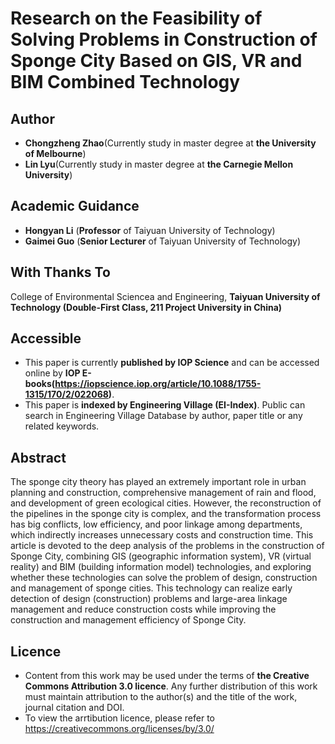 # Research on the Feasibility of Solving Problems in Construction of Sponge City Based on GIS, VR and BIM Combined Technology
## Author
- **Chongzheng Zhao**(Currently study in master degree at **the University of Melbourne**)
- **Lin Lyu**(Currently study in master degree at **the Carnegie Mellon University**)
## Academic Guidance
- **Hongyan Li** (**Professor** of Taiyuan University of Technology)
- **Gaimei Guo** (**Senior Lecturer** of Taiyuan University of Technology)
## With Thanks To
College of Environmental Sciencea and Engineering, 
**Taiyuan University of Technology (Double-First Class, 211 Project University in China)**
## Accessible
- This paper is currently **published by IOP Science** and can be accessed online by **IOP E-books(https://iopscience.iop.org/article/10.1088/1755-1315/170/2/022068)**.
- This paper is **indexed by Engineering Village (EI-Index)**. Public can search in Engineering Village Database by author, paper title or any related keywords.
## Abstract
The sponge city theory has played an extremely important role in urban planning and construction, comprehensive management of rain and flood, and development of green ecological cities. However, the reconstruction of the pipelines in the sponge city is complex, and the transformation process has big conflicts, low efficiency, and poor linkage among departments, which indirectly increases unnecessary costs and construction time. This article is devoted to the deep analysis of the problems in the construction of Sponge City, combining GIS (geographic information system), VR (virtual reality) and BIM (building information model) technologies, and exploring whether these technologies can solve the problem of design, construction and management of sponge cities. This technology can realize early detection of design (construction) problems and large-area linkage management and reduce construction costs while improving the construction and management efficiency of Sponge City.
## Licence
- Content from this work may be used under the terms of **the Creative Commons Attribution 3.0 licence**. Any further distribution of this work must maintain attribution to the author(s) and the title of the work, journal citation and DOI.
- To view the arrtibution licence, please refer to https://creativecommons.org/licenses/by/3.0/
